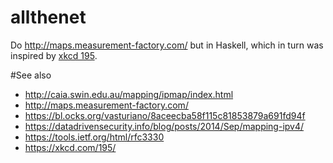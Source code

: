 # allthenet

Do http://maps.measurement-factory.com/ but in Haskell, which in turn was inspired by [xkcd 195](https://xkcd.com/195/).

#See also

- http://caia.swin.edu.au/mapping/ipmap/index.html
- http://maps.measurement-factory.com/
- https://bl.ocks.org/vasturiano/8aceecba58f115c81853879a691fd94f
- https://datadrivensecurity.info/blog/posts/2014/Sep/mapping-ipv4/
- https://tools.ietf.org/html/rfc3330
- https://xkcd.com/195/
